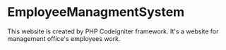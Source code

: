 # EmployeeManagmentSystem
This website is created by PHP Codeigniter framework. It's a website for management office's  employees  work.
